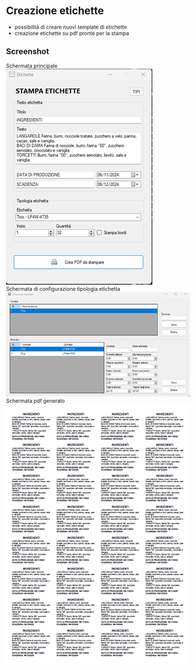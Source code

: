 # Creazione etichette
- possibilità di creare nuovi template di etichette  
- creazione etichette su pdf pronte per la stampa  
  
## Screenshot

Schermata principale  
![screenshot-principale](https://raw.githubusercontent.com/archistico/Etichette/refs/heads/main/screenshot-label-etichette-01.png)  
Schermata di configurazione tipologia etichetta  
![screenshot-configurazione](https://raw.githubusercontent.com/archistico/Etichette/refs/heads/main/screenshot-label-etichette-02.png)  
Schermata pdf generato  
![screenshot-pdf](https://raw.githubusercontent.com/archistico/Etichette/refs/heads/main/screenshot-label-etichette-pdf-03.png)  

